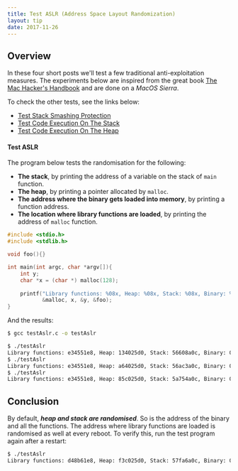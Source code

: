 ```yaml
---
title: Test ASLR (Address Space Layout Randomization)
layout: tip
date: 2017-11-26
---
```


## Overview

In these four short posts we'll test a few traditional anti-exploitation measures. The experiments below are inspired from the great book [The Mac Hacker's Handbook](https://www.amazon.co.uk/Mac-Hackers-Handbook-Charlie-Miller/dp/0470395362) and are done on a _MacOS Sierra_.

To check the other tests, see the links below:
* [Test Stack Smashing Protection](http://craftware.xyz/tips/Stack-police.html)
* [Test Code Execution On The Stack]()
* [Test Code Execution On The Heap]()

#### Test ASLR

The program below tests the randomisation for the following:
* **The stack**, by printing the address of a variable on the stack of ```main``` function.
* **The heap**, by printing a pointer allocated by ```malloc```.
* **The address where the binary gets loaded into memory**, by printing a function address.
* **The location where library functions are loaded**, by printing the address of ```malloc``` function.

```c
#include <stdio.h>
#include <stdlib.h>

void foo(){}

int main(int argc, char *argv[]){
    int y;
    char *x = (char *) malloc(128);
    
    printf("Library functions: %08x, Heap: %08x, Stack: %08x, Binary: %08x\n",
           &malloc, x, &y, &foo);
}
```

And the results:

```bash
$ gcc testAslr.c -o testAslr

$ ./testAslr
Library functions: e34551e8, Heap: 134025d0, Stack: 56608a0c, Binary: 095f7ed0
$ ./testAslr
Library functions: e34551e8, Heap: a64025d0, Stack: 56ac3a0c, Binary: 0913ced0
$ ./testAslr
Library functions: e34551e8, Heap: 85c025d0, Stack: 5a754a0c, Binary: 054abed0
```

## Conclusion

By default, **_heap and stack are randomised_**. So is the address of the binary and all the functions. The address where library functions are loaded is randomised as well at every reboot. To verify this, run the test program again after a restart:

```bash
$ ./testAslr
Library functions: d48b61e8, Heap: f3c025d0, Stack: 57fa6a0c, Binary: 07c59ed0
```
